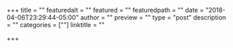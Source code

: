 +++
title = ""
featuredalt = ""
featured = ""
featuredpath = ""
date = "2018-04-06T23:29:44-05:00"
author = ""
preview = ""
type = "post"
description = ""
categories = [""]
linktitle = ""

+++

